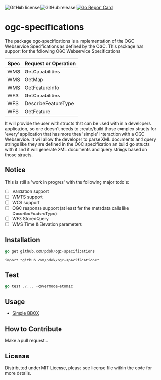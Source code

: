 ![GitHub license](https://img.shields.io/github/license/PDOK/ogc-specifications)
![GitHub release](https://img.shields.io/github/release/PDOK/ogc-specifications.svg)
[![Go Report Card](https://goreportcard.com/badge/PDOK/ogc-specifications)](https://goreportcard.com/report/PDOK/ogc-specifications) 

# ogc-specifications

The package ogc-specifications is a implementation of the OGC Webservice Specifications as defined by the [OGC](https://www.ogc.org/).
This package has support for the following OGC Webservice Specifications:

| Spec | Request or Operation |
| --- | --- |
| WMS | GetCapabilities |
| WMS | GetMap |
| WMS | GetFeatureInfo |
| WFS | GetCapabilities |
| WFS | DescribeFeatureType |
| WFS | GetFeature |

It will provide the user with structs that can be used with in a developers application, so one doesn't needs to create/build those complex structs for 'every' application that has more then 'simple' interaction with a OGC Webservice. It will allow the developer to parse XML documents and query strings like they are defined in the OGC specification an build go structs with it and it will generate XML documents and query strings based on those structs.

## Notice

This is still a 'work in progres' with the following major todo's:

- [ ] Validation support
- [ ] WMTS support
- [ ] WCS support
- [ ] OGC response support (at least for the metadata calls like DescribeFeatureType)
- [ ] WFS StoredQuery
- [ ] WMS Time & Elevation parameters

## Installation

```go
go get github.com/pdok/ogc-specifications
```

```import
import "github.com/pdok/ogc-specifications"
```

## Test

```go
go test ./... -covermode=atomic
```

## Usage

- [Simple BBOX](./examples/simple-bbox/main.go)

## How to Contribute

Make a pull request...

## License

Distributed under MIT License, please see license file within the code for more details.
